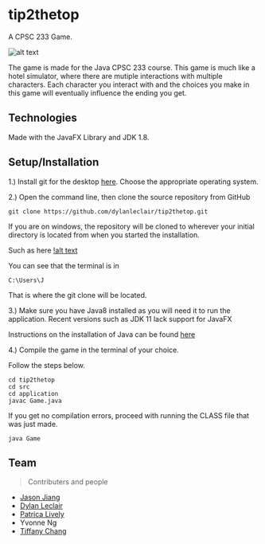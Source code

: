 # tip2thetop

A CPSC 233 Game.

![alt text](https://i.gyazo.com/c9cd45db46933844bcd489f9b37864d5.png)

The game is made for the Java CPSC 233 course. This game is much like a hotel simulator, where there are mutiple interactions
with multiple characters. Each character you interact with and the choices you make in this game will eventually influence
the ending you get.

## Technologies
Made with the JavaFX Library and JDK 1.8.

## Setup/Installation

1.) Install git for the desktop [here](https://git-scm.com/downloads). Choose the appropriate operating system.

2.) Open the command line, then clone the source repository from GitHub

```
git clone https://github.com/dylanleclair/tip2thetop.git
```

If you are on windows, the repository will be cloned to wherever your initial directory is located from when you started the installation.

Such as here
[!alt text](https://i.gyazo.com/2bbea0d516534f8e15f4eb27b055a2af.png)

You can see that the terminal is in 
```
C:\Users\J
```
That is where the git clone will be located.

3.) Make sure you have Java8 installed as you will need it to run the application. Recent versions such as JDK 11 lack support
for JavaFX

Instructions on the installation of Java can be found [here](https://www.java.com/en/download/help/download_options.xml)

4.) Compile the game in the terminal of your choice.

Follow the steps below.
```
cd tip2thetop
cd src
cd application
javac Game.java
```

If you get no compilation errors, proceed with running the CLASS file that was just made.

```
java Game
```

## Team
>Contributers and people

- [Jason Jiang](https://github.com/jjiaang)
- [Dylan Leclair](https://github.com/dylanleclair)
- [Patrica Lively](https://github.com/lively15)
- Yvonne Ng
- [Tiffany Chang](https://github.com/tiffany-TIFF)
